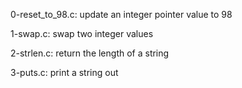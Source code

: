 0-reset_to_98.c:
    update an integer pointer value to 98

1-swap.c:
    swap two integer values

2-strlen.c:
    return the length of a string

3-puts.c:
    print a string out

